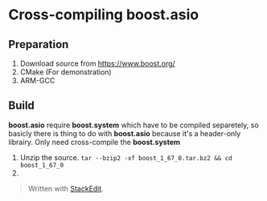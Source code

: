 # Cross-compiling boost.asio

## Preparation
1. Download source from https://www.boost.org/
2. CMake (For demonstration)
3. ARM-GCC

## Build
**boost.asio** require **boost.system** which have to be compiled separetely, so basicly there is thing to do with **boost.asio** because it's a header-only librairy. Only need cross-compile the **boost.system**

1. Unzip the source.
`tar --bzip2 -xf boost_1_67_0.tar.bz2 && cd boost_1_67_0` 
2. 


> Written with [StackEdit](https://stackedit.io/).
<!--stackedit_data:
eyJoaXN0b3J5IjpbNzgxNzYyNTEyLDI2MDk1OTU4MSw4MDQ4Mz
MxMDZdfQ==
-->